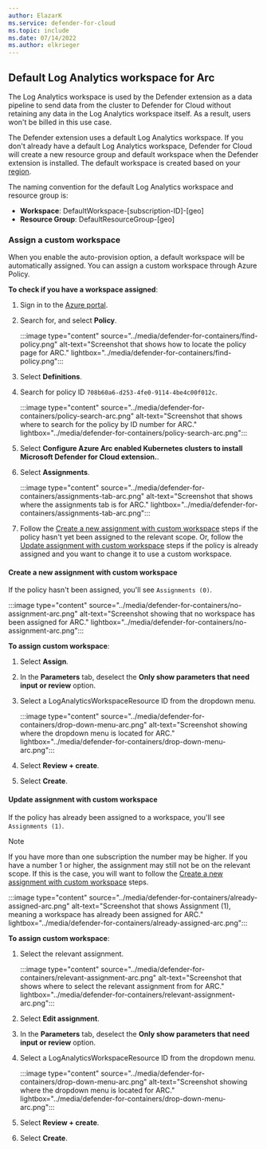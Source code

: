 ```yaml
---
author: ElazarK
ms.service: defender-for-cloud
ms.topic: include
ms.date: 07/14/2022
ms.author: elkrieger
---
```


## Default Log Analytics workspace for Arc

The Log Analytics workspace is used by the Defender extension as a data pipeline to send data from the cluster to Defender for Cloud without retaining any data in the Log Analytics workspace itself. As a result, users won't be billed in this use case.

The Defender extension uses a default Log Analytics workspace. If you don't already have a default Log Analytics workspace, Defender for Cloud will create a new resource group and default workspace when the Defender extension is installed. The default workspace is created based on your [region](../faq-data-collection-agents.yml).

The naming convention for the default Log Analytics workspace and resource group is:
- **Workspace**: DefaultWorkspace-\[subscription-ID]-\[geo]
- **Resource Group**: DefaultResourceGroup-\[geo]

### Assign a custom workspace

When you enable the auto-provision option, a default workspace will be automatically assigned. You can assign a custom workspace through Azure Policy.

**To check if you have a workspace assigned**:

1. Sign in to the [Azure portal](https://portal.azure.com). 

1. Search for, and select **Policy**.

    :::image type="content" source="../media/defender-for-containers/find-policy.png" alt-text="Screenshot that shows how to locate the policy page for ARC." lightbox="../media/defender-for-containers/find-policy.png":::

1. Select **Definitions**.

1. Search for policy ID `708b60a6-d253-4fe0-9114-4be4c00f012c`.

    :::image type="content" source="../media/defender-for-containers/policy-search-arc.png" alt-text="Screenshot that shows where to search for the policy by ID number for ARC." lightbox="../media/defender-for-containers/policy-search-arc.png":::

1. Select **Configure Azure Arc enabled Kubernetes clusters to install Microsoft Defender for Cloud extension.**.

1. Select **Assignments**.

    :::image type="content" source="../media/defender-for-containers/assignments-tab-arc.png" alt-text="Screenshot that shows where the assignments tab is for ARC." lightbox="../media/defender-for-containers/assignments-tab-arc.png":::

1. Follow the [Create a new assignment with custom workspace](#create-a-new-assignment-with-custom-workspace) steps if the policy hasn't yet been assigned to the relevant scope. Or, follow the [Update assignment with custom workspace](#update-assignment-with-custom-workspace) steps if the policy is already assigned and you want to change it to use a custom workspace.

#### Create a new assignment with custom workspace 

If the policy hasn't been assigned, you'll see `Assignments (0)`.

:::image type="content" source="../media/defender-for-containers/no-assignment-arc.png" alt-text="Screenshot showing that no workspace has been assigned for ARC." lightbox="../media/defender-for-containers/no-assignment-arc.png":::

**To assign custom workspace**:

1. Select **Assign**.

1. In the **Parameters** tab, deselect the **Only show parameters that need input or review** option.

1. Select a LogAnalyticsWorkspaceResource ID from the dropdown menu.

   :::image type="content" source="../media/defender-for-containers/drop-down-menu-arc.png" alt-text="Screenshot showing where the dropdown menu is located for ARC." lightbox="../media/defender-for-containers/drop-down-menu-arc.png"::: 

1. Select **Review + create**.

1. Select **Create**.

#### Update assignment with custom workspace 

If the policy has already been assigned to a workspace, you'll see `Assignments (1)`. 

> [!NOTE]
> If you have more than one subscription the number may be higher. If you have a number 1 or higher, the assignment may still not be on the relevant scope. If this is the case, you will want to follow the [Create a new assignment with custom workspace](#create-a-new-assignment-with-custom-workspace) steps.

:::image type="content" source="../media/defender-for-containers/already-assigned-arc.png" alt-text="Screenshot that shows Assignment (1), meaning a workspace has already been assigned for ARC." lightbox="../media/defender-for-containers/already-assigned-arc.png":::

**To assign custom workspace**:

1. Select the relevant assignment.

    :::image type="content" source="../media/defender-for-containers/relevant-assignment-arc.png" alt-text="Screenshot that shows where to select the relevant assignment from for ARC." lightbox="../media/defender-for-containers/relevant-assignment-arc.png":::

1. Select **Edit assignment**.

1. In the **Parameters** tab, deselect the **Only show parameters that need input or review** option.

1. Select a LogAnalyticsWorkspaceResource ID from the dropdown menu.

   :::image type="content" source="../media/defender-for-containers/drop-down-menu-arc.png" alt-text="Screenshot showing where the dropdown menu is located for ARC." lightbox="../media/defender-for-containers/drop-down-menu-arc.png"::: 

1. Select **Review + create**.

1. Select **Create**.
